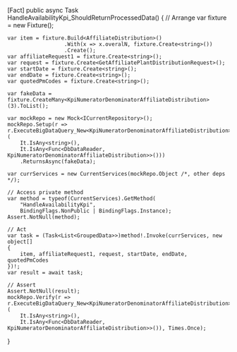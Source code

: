 [Fact]
public async Task HandleAvailabilityKpi_ShouldReturnProcessedData()
{
    // Arrange
    var fixture = new Fixture();

    var item = fixture.Build<AffiliateDistribution>()
                      .With(x => x.overalN, fixture.Create<string>())
                      .Create();
    var affiliateRequest1 = fixture.Create<string>();
    var request = fixture.Create<GetAffiliatePlantDistributionRequest>();
    var startDate = fixture.Create<string>();
    var endDate = fixture.Create<string>();
    var quotedPmCodes = fixture.Create<string>();

    var fakeData = fixture.CreateMany<KpiNumeratorDenominatorAffiliateDistribution>(3).ToList();

    var mockRepo = new Mock<ICurrentRepository>();
    mockRepo.Setup(r => r.ExecuteBigDataQuery_New<KpiNumeratorDenominatorAffiliateDistribution>(
        It.IsAny<string>(),
        It.IsAny<Func<DbDataReader, KpiNumeratorDenominatorAffiliateDistribution>>()))
        .ReturnsAsync(fakeData);

    var currServices = new CurrentServices(mockRepo.Object /*, other deps */);

    // Access private method
    var method = typeof(CurrentServices).GetMethod(
        "HandleAvailabilityKpi",
        BindingFlags.NonPublic | BindingFlags.Instance);
    Assert.NotNull(method);

    // Act
    var task = (Task<List<GroupedData>>)method!.Invoke(currServices, new object[]
    {
        item, affiliateRequest1, request, startDate, endDate, quotedPmCodes
    })!;
    var result = await task;

    // Assert
    Assert.NotNull(result);
    mockRepo.Verify(r => r.ExecuteBigDataQuery_New<KpiNumeratorDenominatorAffiliateDistribution>(
        It.IsAny<string>(),
        It.IsAny<Func<DbDataReader, KpiNumeratorDenominatorAffiliateDistribution>>()), Times.Once);
}
